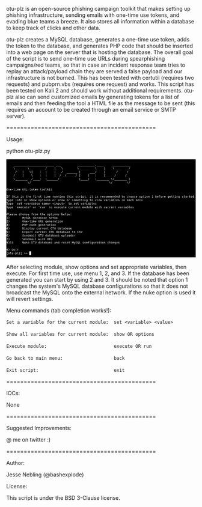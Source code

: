 otu-plz is an open-source phishing campaign toolkit that makes setting up phishing infrastructure, sending emails with one-time use tokens, and evading blue teams a breeze. It also stores all information within a database to keep track of clicks and other data.

otu-plz creates a MySQL database, generates a one-time use token, adds the token to the database, and generates PHP code that should be inserted into a web page on the server that is hosting the database. The overall goal of the script is to send one-time use URLs during spearphishing campaigns/red teams, so that in case an incident response team tries to replay an attack/payload chain they are served a false payload and our infrastructure is not burned. This has been tested with certutil (requires two requests) and pubprn.vbs (requires one request) and works. This script has been tested on Kali 2 and should work without additional requirements. otu-plz also can send customized emails by generating tokens for a list of emails and then feeding the tool a HTML file as the message to be sent (this requires an account to be created through an email service or SMTP server).

===========================================

Usage:

python otu-plz.py

![otu-plz image](./menu.png)

After selecting module, show options and set appropriate variables, then execute. For first time use, use menu 1, 2, and 3. If the database has been generated you can start by using 2 and 3. It should be noted that option 1 changes the system's MySQL database configurations so that it does not broadcast the MySQL onto the external network. If the nuke option is used it will revert settings.

Menu commands (tab completion works!):

	Set a variable for the current module:	set <variable> <value>
	
	Show all variables for current module:	show OR options
	
	Execute module:							execute OR run
	
	Go back to main menu:					back
	
	Exit script:							exit

===========================================

IOCs:

None

===========================================

Suggested Improvements:

@ me on twitter :)

===========================================

Author:

Jesse Nebling (@bashexplode)

License:

This script is under the BSD 3-Clause license.
